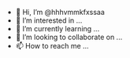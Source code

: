 - 👋 Hi, I’m @hhhvmmkfxssaa
- 👀 I’m interested in ...
- 🌱 I’m currently learning ...
- 💞️ I’m looking to collaborate on ...
- 📫 How to reach me ...

<!---
hhhvmmkfxssaa/hhhvmmkfxssaa is a ✨ special ✨ repository because its `README.md` (this file) appears on your GitHub profile.
You can click the Preview link to take a look at your changes.
--->
